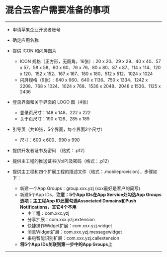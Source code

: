 # 混合云客户需要准备的事项
---
* 申请苹果企业开发者账号
* 确定应用名称
* 提供 ICON 和闪屏图片
	* ICON 规格（正方形，无圆角，16张）: 20 x 20、29 x 29、40 x 40、57 x 57、58 x 58、60 x 60、76 x 76、80 x 80、87 x 87、114 x 114、120 x 120、152 x 152、167 x 167、180 x 180、512 x 512、1024 x 1024
	* 闪屏规格（9张）: 640 x 960、640 x 1136、750 x 1334、1242 x 2208、768 x 1024、1024 x 768、1536 x 2048、2048 x 1536、1125 x 2436
* 登录界面和关于界面的 LOGO 图（4张）
	* 登录页尺寸：148 x 148、222 x 222
	* 关于页尺寸：190 x 126、285 x 189
* 引导页（共10张，5个界面，每个界面2个尺寸）
	* 尺寸：600 x 600、990 x 990

* 提供开发者证书及密码 （格式：.p12）
* 提供主工程的推送证书(VoIP)及密码（格式：.p12）
* 提供主工程和四个扩展工程的描述文件（格式：.mobileprovision），步骤如下：
	* 新建一个App Groups：group.xxx.yzj (xxx最好是客户的简写)
	* 新建5个App IDs，**注意：5个App IDs在App Service处勾选App Groups选项；主工程App ID还需勾选Associated Domains和Push Notifications，其它4个不用**
		* 主工程：com.xxx.yzj
		* 分享扩展：com.xxx.yzj.extension
		* 快捷操作Widget扩展：com.xxx.yzj.widget
		* 消息Widget扩展：com.xxx.yzj.messagewidget
		* 来电智能识别扩展：com.xxx.yzj.callextension
	* **将5个App IDs关联到第一步中的App Groups上**
---
